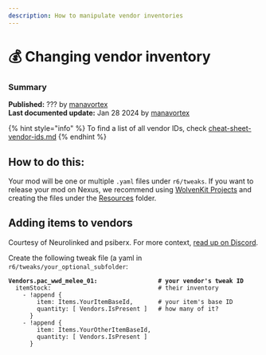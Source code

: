 ```yaml
---
description: How to manipulate vendor inventories
---
```


# 💰 Changing vendor inventory

### Summary

**Published:** ??? by [manavortex](https://app.gitbook.com/u/NfZBoxGegfUqB33J9HXuCs6PVaC3 "mention")\
**Last documented update:** Jan 28 2024 by [manavortex](https://app.gitbook.com/u/NfZBoxGegfUqB33J9HXuCs6PVaC3 "mention")

{% hint style="info" %}
To find a list of all vendor IDs, check [cheat-sheet-vendor-ids.md](../../../references-lists-and-overviews/cheat-sheet-tweak-ids/cheat-sheet-vendor-ids.md "mention")
{% endhint %}

## How to do this:

Your mod will be one or multiple `.yaml` files under `r6/tweaks`. If you want to release your mod on Nexus, we recommend using [WolvenKit Projects](https://app.gitbook.com/s/-MP\_ozZVx2gRZUPXkd4r/wolvenkit-app/usage/wolvenkit-projects "mention") and creating the files under the [Resources](https://app.gitbook.com/s/-MP\_ozZVx2gRZUPXkd4r/wolvenkit-app/usage/wolvenkit-projects#resources "mention") folder.

## Adding items to vendors

Courtesy of Neurolinked and psiberx. For more context, [read up on Discord](https://discord.com/channels/717692382849663036/953004282142163014/1175019512509235260).

Create the following tweak file (a yaml in `r6/tweaks/your_optional_subfolder`:

<pre class="language-yaml"><code class="lang-yaml"><strong>Vendors.pac_wwd_melee_01:                 # your vendor's tweak ID
</strong>  itemStock:                              # their inventory
    - !append { 
        item: Items.YourItemBaseId,       # your item's base ID
        quantity: [ Vendors.IsPresent ]   # how many of it?
      }      
    - !append { 
        item: Items.YourOtherItemBaseId, 
        quantity: [ Vendors.IsPresent ] 
      }
</code></pre>
